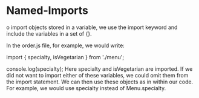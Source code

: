 # Named-Imports

o import objects stored in a variable, we use the import keyword and include the variables in a set of {}.

In the order.js file, for example, we would write:

import { specialty, isVegetarian } from './menu';
 
console.log(specialty);
Here specialty and isVegetarian are imported.
If we did not want to import either of these variables, we could omit them from the import statement.
We can then use these objects as in within our code. For example, we would use specialty instead of Menu.specialty.
